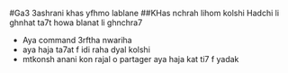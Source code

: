 #Ga3 3ashrani khas yfhmo lablane
##KHas nchrah lihom kolshi 
Hadchi li ghnhat ta7t howa blanat li ghnchra7
* Aya command 3rftha nwariha 
* aya haja ta7at f idi raha dyal kolshi
* mtkonsh anani kon rajal o partager aya haja kat ti7 f yadak 
